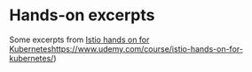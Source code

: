 # Hands-on excerpts

Some excerpts from [Istio hands on for Kubernetes](https://www.udemy.com/course/learn-kubernetes/)https://www.udemy.com/course/istio-hands-on-for-kubernetes/)
